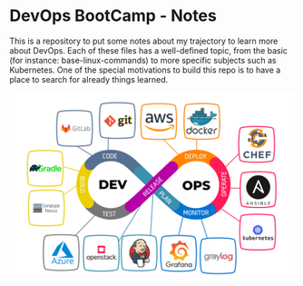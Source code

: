 # DevOps BootCamp - Notes

This is a repository to put some notes about my trajectory to learn more about DevOps. Each of these files has a well-defined topic, from the basic (for instance: base-linux-commands) to more specific subjects such as Kubernetes. One of the special motivations to build this repo is to have a place to search for already things learned.

![](./images/image19.jpeg)
